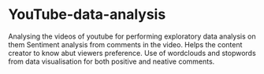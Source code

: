 # YouTube-data-analysis
Analysing the videos of youtube for performing exploratory data analysis on them
Sentiment analysis from comments in the video.
Helps the content creator to know abut viewers preference.
Use of wordclouds and stopwords from data visualisation for both positive and neative comments. 
